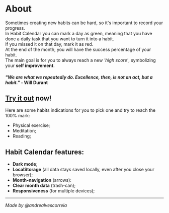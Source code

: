 # About
Sometimes creating new habits can be hard, so it's important to record your progress.<br>
In Habit Calendar you can mark a day as green, meaning that you have done a daily task that you want to turn it into a habit. <br>
If you missed it on that day, mark it as red.<br>
At the end of the month, you will have the success percentage of your habit. <br>
The main goal is for you to always reach a new *'high score'*, symbolizing your **self improvement**.

#### *"We are what we repeatedly do. Excellence, then, is not an act, but a habit."* - Will Durant


## [Try it out](https://andrealvescorreia.github.io/habit-calendar/) now!

Here are some habits indications for you to pick one and try to reach the 100% mark:
* Physical exercise;
* Meditation;
* Reading;



## Habit Calendar features:
* **Dark mode**;
* **LocalStorage** (all data stays saved locally, even after you close your browser);
* **Month-navigation** (arrows):
* **Clear month data** (trash-can);
* **Responsiveness** (for multiple devices);

***
*Made by @andrealvescorreia*

